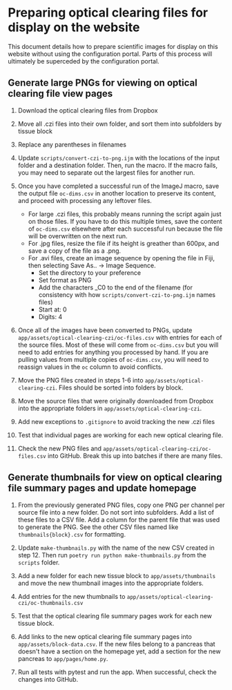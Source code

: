# Preparing optical clearing files for display on the website
This document details how to prepare scientific images for display on this website without using the configuration portal. Parts of this process will ultimately be superceded by the configuration portal.

## Generate large PNGs for viewing on optical clearing file view pages

1. Download the optical clearing files from Dropbox

2. Move all .czi files into their own folder, and sort them into subfolders by tissue block

3. Replace any parentheses in filenames

4. Update `scripts/convert-czi-to-png.ijm` with the locations of the input folder and a destination folder. Then, run the macro. If the macro fails, you may need to separate out the largest files for another run.

5. Once you have completed a successful run of the ImageJ macro, save the output file `oc-dims.csv` in another location to preserve its content, and proceed with processing any leftover files.
    * For large .czi files, this probably means running the script again just on those files. If you have to do this multiple times, save the content of `oc-dims.csv` elsewhere after each successful run because the file will be overwritten on the next run. 
    * For .jpg files, resize the file if its height is greather than 600px, and save a copy of the file as a .png.
    * For .avi files, create an image sequence by opening the file in Fiji, then selecting Save As.. -> Image Sequence. 
      * Set the directory to your preference
      * Set format as PNG
      * Add the characters _C0 to the end of the filename (for consistency with how `scripts/convert-czi-to-png.ijm` names files)
      * Start at: 0
      * Digits: 4

6. Once all of the images have been converted to PNGs, update `app/assets/optical-clearing-czi/oc-files.csv` with entries for each of the source files. Most of these will come from `oc-dims.csv` but you will need to add entries for anything you processed by hand. If you are pulling values from multiple copies of `oc-dims.csv`, you will need to reassign values in the `oc` column to avoid conflicts.

7. Move the PNG files created in steps 1-6 into `app/assets/optical-clearing-czi`. Files should be sorted into folders by block.

8. Move the source files that were originally downloaded from Dropbox into the appropriate folders in `app/assets/optical-clearing-czi`.

9. Add new exceptions to `.gitignore` to avoid tracking the new .czi files

10. Test that individual pages are working for each new optical clearing file.

11. Check the new PNG files and `app/assets/optical-clearing-czi/oc-files.csv` into GitHub. Break this up into batches if there are many files.

## Generate thumbnails for view on optical clearing file summary pages and update homepage

1. From the previously generated PNG files, copy one PNG per channel per source file into a new folder. Do not sort into subfolders. Add a list of these files to a CSV file. Add a column for the parent file that was used to generate the PNG. See the other CSV files named like `thumbnails{block}.csv` for formatting.

2. Update `make-thumbnails.py` with the name of the new CSV created in step 12. Then run `poetry run python make-thumbnails.py` from the `scripts` folder.

3. Add a new folder for each new tissue block to `app/assets/thumbnails` and move the new thumbnail images into the appropriate folders.

4. Add entries for the new thumbnails to `app/assets/optical-clearing-czi/oc-thumbnails.csv`

5. Test that the optical clearing file summary pages work for each new tissue block.

6. Add links to the new optical clearing file summary pages into `app/assets/block-data.csv`. If the new files belong to a pancreas that doesn't have a section on the homepage yet, add a section for the new pancreas to `app/pages/home.py`.

7. Run all tests with pytest and run the app. When successful, check the changes into GitHub.